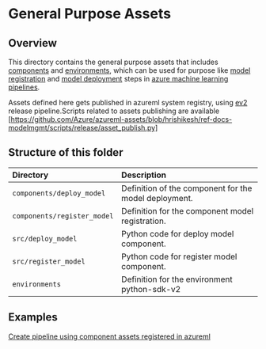 # General Purpose Assets
## Overview
This directory contains the general purpose assets that includes [components](https://docs.microsoft.com/en-us/azure/machine-learning/concept-component) and [environments](https://docs.microsoft.com/en-us/azure/machine-learning/concept-environments), which can be used for purpose like [model registration](https://learn.microsoft.com/en-us/azure/machine-learning/how-to-manage-models?view=azureml-api-2&tabs=cli%2Cuse-local) and [model deployment](https://learn.microsoft.com/en-us/azure/machine-learning/how-to-deploy-online-endpoints?view=azureml-api-2&tabs=azure-cli) steps in [azure machine learning pipelines](https://learn.microsoft.com/en-us/azure/machine-learning/concept-ml-pipelines?view=azureml-api-2).

Assets defined here gets published in azureml system registry, using [ev2](https://ev2docs.azure.net/getting-started/overview.html) release pipeline.Scripts related to assets publishing are available [https://github.com/Azure/azureml-assets/blob/hrishikesh/ref-docs-modelmgmt/scripts/release/asset_publish.py]

## Structure of this folder

| Directory         | Description                                                                          |
|:------------------|:-------------------------------------------------------------------------------------|
| `components/deploy_model` | Definition of the component for the model deployment.                                                      |
| `components/register_model`       | Definition for the component model registration.                                   |
| `src/deploy_model`  | Python code for deploy model component. |
| `src/register_model`          | Python code for register model component.                                                       |
| `environments`  | Definition for the environment python-sdk-v2  |

## Examples
[Create pipeline using component assets registered in azureml](https://github.com/Azure/azureml-examples/blob/hrishikesh/workflow/sdk/python/foundation-models/system/import/import_model_into_registry.ipynb)
